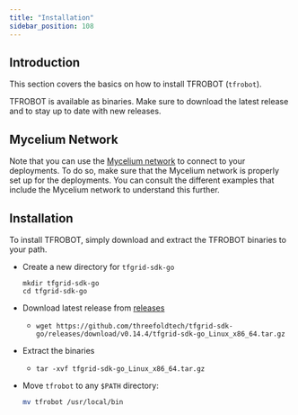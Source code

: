 ```yaml
---
title: "Installation"
sidebar_position: 108
---
```




## Introduction

This section covers the basics on how to install TFROBOT (`tfrobot`). 

TFROBOT is available as binaries. Make sure to download the latest release and to stay up to date with new releases.

## Mycelium Network

Note that you can use the [Mycelium network](../../system_administrators/mycelium/mycelium_toc.md) to connect to your deployments. To do so, make sure that the Mycelium network is properly set up for the deployments. You can consult the different examples that include the Mycelium network to understand this further.

## Installation

To install TFROBOT, simply download and extract the TFROBOT binaries to your path. 

- Create a new directory for `tfgrid-sdk-go`
  ```
  mkdir tfgrid-sdk-go
  cd tfgrid-sdk-go
  ```
- Download latest release from [releases](https://github.com/threefoldtech/tfgrid-sdk-go/releases)
  - ```
    wget https://github.com/threefoldtech/tfgrid-sdk-go/releases/download/v0.14.4/tfgrid-sdk-go_Linux_x86_64.tar.gz
    ```
- Extract the binaries
  - ```
    tar -xvf tfgrid-sdk-go_Linux_x86_64.tar.gz
    ```
- Move `tfrobot` to any `$PATH` directory:
    ```bash
    mv tfrobot /usr/local/bin
    ```